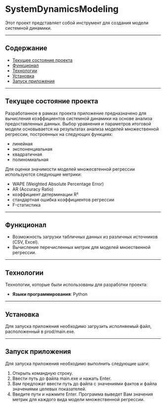 # **SystemDynamicsModeling**

Этот проект представляет собой инструмент для создания модели системной динамики.

---

## **Содержание**

- [Текущее состояние проекта](#описание-проекта)
- [Функционал](#функционал)
- [Технологии](#технологии)
- [Установка](#установка)
- [Запуск приложения](#запуск-приложения)

---

## **Текущее состояние проекта**

Разработанное в рамках проекта приложение предназначено для вычисления коэффициентов системной динамики на основе анализа предоставленных данных. Выбор уравнения и параметров итоговой модели основывается на результатах анализа моделей множественной регрессии, построенных на следующих функциях:
- линейная
- экспоненциальная
- квадратичная
- полиномиальная

Для оценки значимости моделей множесвтенной регрессии используются следующие метрики:
- WAPE (Weighted Absolute Percentage Error)
- AR (Accuracy Ratio)
- коэффициент детерминации R²
- стандартная ошибка коэффициентов регрессии
- F-статистика
---

## **Функционал**

- Возможность загрузки табличных данных из различных источников (CSV, Excel).
- Вычисление перечисленных метрик для моделей мноественной регрессии.
---

## **Технологии**

Технологии, которые были использованы для разработки проекта:
- **Языки программирования**: Python
---

## **Установка**

Для запуска приложения необходимо загрузить исполняемый файл, расположенный в prod/main.exe.

---

## **Запуск приложения**

Для запуска приложения необходимо выполнить следующие шаги:

1. Открыть командную строку.
2. Ввести путь до файла main.exe и нажать Enter.
3. Вам предложат ввести путь до файла с значениями фактов и файла значениями целевых показателей.
4. Введите пути и нажмите Enter. Программа выведет Вам значения метрик для каждого вида модели множественной регрессии.
